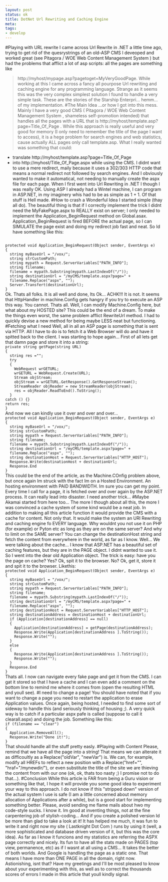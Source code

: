 ```yaml
--- 
layout: post
status: ok
title: DotNet Url Rewriting and Caching Engine
meta: 
tags:
- develop
---
```

#Playing with URL rewrite
I came across Url Rewrite in .NET a little time ago, trying to get rid of the quesrystrings of an old-ASP CMS I deveoped and worked great (see Pitagora / WOE Web Content Management System ) but had the problems that afflict a lot of asp scripts: all the pages are something like
> http://myhost/mypage.asp?pagetoget=MyVeryGoodPage.
While working at this I came across a fancy all pourpose Url rewriting and caching engine for any programming language. Strange as it seems this was the very complex simplest solution I found to handle a very simple task.
These are the stories of the Starship Enterpri... hemm... of my implementation.
#The Main Idea
...or how I got into this mess.
Mainly I have a very good CMS ( Pitagora / WOE Web Content Management System , shameless self-promotion intended) that handles all the pages with a URL that is http://myhost/template.asp?page=Title_Of_Page . While this approach is really useful and very good for memory (I only need to remember the title of the page I want to access), it is a hege problem for search engines and web statistics, cause actually ALL pages only call template.asp.
What I really wanted was something that could:
*  translate http://myhost/template.asp?page=Title_Of_Page
*  into http://myhost/Title_Of_Page.aspx while using the CMS.
I didnt want to use a mere redirect, maily because it uses a 302/303 HTTP code that means a normal redirect not followed by search engines. And I obviously wanted to make it automatical, not needing to manually create the aspx file for each page.
When I first went into Url Rewriting in .NET I though I was really OK. Using ASP I already had a Wintel machine, I can program in ASP.NET, in my imaginery whis had to be as simple as 1 + 1.
Of that stuff is Hell made.
#How to crash a Wonderful Idea
I started simple (thay all do).
The beautiful thing is that if I correctly implement the trick I didnt need the MyFakePage.aspx to REALLY exist on server; I only needed to implement the Application_BeginRequest method on Global.asax.
Application_BeginRequest is fired BEFORE the actual page, so I can SIMULATE the page exist and doing my redirect job fast and neat.
So Id have something like this:
<code lang="csharp">
protected void Application_BeginRequest(Object sender, EventArgs e)
{
  string myBaseUrl = "/vox/";
  string strCustomPath;
  string mypath = Request.ServerVariables["PATH_INFO"];
  string filename;
  filename = mypath.Substring(mypath.LastIndexOf("/"));
  string destinationUrl = "/myCMS/template.aspx?page=" +
  filename.Replace("aspx", "");
  Server.Transfert(destinationUrl);
}
</code>
Ok. Thats all folks. It is all well and done, Its Ok... ACHK!!! It is not.
It seems that HttpHandler in machine.Config gets hangry if you try to execute an ASP this way. You cannot. Thats all.
Well, I can modify Machine.Config here, but what about my HOSTED site? This could be the end of a dream.
To make the things even worst, the same problem afflict RewriteUrl method. I had to quickly devise a new method for being maybe LESS neat but functioning.
#Fetching what I need
Well, all in all an ASP page is something that is sent via HTTP. All I have to do is to fetch it a Web Browser will do and have it spitted back to the client. I was starting to hope again...
First of all lets get that damn page and store it into a string:
<code lang="csharp">
private string getPage(string URL)
{
  string res ="";
  try
  {
    WebRequest wrGETURL;
    wrGETURL = WebRequest.Create(URL);
    Stream objStream;
    objStream = wrGETURL.GetResponse().GetResponseStream();
    StreamReader objReader = new StreamReader(objStream);
    res = objReader.ReadToEnd().ToString();
  }
catch () {}
return res;
}
</code>
And now we can kindly use it over and over and over...   
<code lang="csharp">
protected void Application_BeginRequest(Object sender, EventArgs e)
{
  string myBaseUrl = "/vox/";
  String strCustomPath;
  string mypath = Request.ServerVariables["PATH_INFO"];
  string filename;
  filename = mypath.Substring(mypath.LastIndexOf("/"));
  string destinationUrl = "/myCMS/template.aspx?page=" +
  filename.Replace("aspx", "");
  string destinationHost = Request.ServerVariables["HTTP_HOST"];
  Response.Write(destinationHost + destinationUrl;
  Response.End
}
</code>
This could be the end of the article, as the Machine.COnfig problem above, but once again Im struck with the fact Im on a Hosted Environment. An hosting environment with PAID BANDWIDTH.
Im sure you can get my point. Every time I call for a page, it is fetched over and over again by the ASP.NET process. It can really lead into disaster. I need another trick...  
#Maybe Akamai started from here too...
The more I though about all this, the more I was convinced a cache system of some kind would be a neat job. In addition to making all this article function it would provide the CMS with a cache for content.
Not only that. It would make the system an URl Rewriting and caching engine fo EVERY language. Why wouldnt you not use it on PHP (for example) or Pyton etc as long as they are on the same server?
And why to limit on the SAME server? You can change the destinationHost string and fetch the content from everywhere in the world, as far as I know.
Well... We were talking about the cache... I know that ASP.NET has a beautiful set of caching features, but they are in the PAGE object. I didnt wanted to use it. So I went into the dear old Application object.
The trick is easy: have you the page on cache? Yes? Ok, spit it to the browser. No? Ok, get it, store it and spit it to the browser. Likethis:
<code lang="csharp">
protected void Application_BeginRequest(Object sender, EventArgs e)
{
  string myBaseUrl = "/vox/";
  string strCustomPath;
  string mypath = Request.ServerVariables["PATH_INFO"];
  string filename;
  filename = mypath.Substring(mypath.LastIndexOf("/"));
  string destinationUrl = "/myCMS/template.aspx?page=" +
  filename.Replace("aspx", "");
  string destinationHost = Request.ServerVariables["HTTP_HOST"];
  string destinationAddress = destinationHost + destinationUrl;
  if (Application[destinationAddress] == null)
  {
    Application[destinationAddress] = getPage(destinationAddress);
    Response.Write(Application[destinationAddress ].ToString());
    Response.Write("<!-- Got it from LIVE -->");
  }
  else
  {
    Response.Write(Application[destinationAddress ].ToString());
    Response.Write("<!-- Got it from CACHE -->");
  }
  Response.End
}
</code>
Thats all. I now can navigate every fake page and get it from the CMS. I can gat it stored so that I have a cache and I can even add a comment on the bottom line to remind me where it comes from (open the resulting HTML and youll see).
#I need to change a page!
You should have noted that if you want to change a page you need to restart the application to erase Application values. Once again, being hosted, I needed to find some sort of sideway to handle this (and seriously thinking of housing ;).
A very quick way is to catch if a particular aspx pafe is called (suppose to call it clearall.aspx) and doing the job. Something like this:
<code lang="csharp">
if (filename == "clear")
{
  Application.RemoveAll();
  Response.Write("Done it!");
}
</code>
That should handle all the stuff pretty easly.
#Playing with Content
Please, remind that we have all the page into a string! That means we can alterate it as difficoultly as a Replace("oldVar", "newVar") is. We can, for example, modify all HREFs to reflect a new position with a Replace("href="", "hraf="/mynewdir/"), or even substitute the title of the site we are thieving the content from with our one (ok, ok, thats too nasty ;) I promise not to do that...).
#Conclusion
While this article is FAR from being a Guru vision or something like that, I hope it will provide you some good idea to experiment your way to this approach. I do not know if this "stripped down" version of the actual system I use is safe (I am a little concerned about memory allocation of Applications after a while), but is a good start for implementing something better.
Please, avoid sending me flame mails about hwo my code-style sucks. I know it. Im good at inventing things, not at the fine carpentering job of stylish-coding... And if you create a polished version Id be more than glad to take a look at it!
It has helped me much, it was fun to write it and right now my site ( Lastknight Dot Com ) runs by using it (well, a more sophisticated and database driven version of it, but this was the core idea). As far as I know it funcions and my statistics are referring the ASPX page correctly and nicely. Its fun to have all the stats made on PAGES (top view, permanence, etc) as if I wasnt at all using a CMS... It takes the better of both worlds.
And Google is handling the page as a static one. That means I have more than ONE PAGE in all the domain, right now. Astionishing, isnt that?
Have my greetings and I'll be most pleased to know about your experimenting with this, as well as to correct the thousands scores of errors I made in this article that youll kindly signal. 
